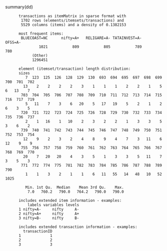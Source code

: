<div class="blue2">
summary(dd)
</div>


          transactions as itemMatrix in sparse format with
           1702 rows (elements/itemsets/transactions) and
           5529 columns (items) and a density of 0.1382153 

          most frequent items:
           BLUECOAST=NC      nifty=A+   RELIGARE=A- TATAINVEST=A-       OFSS=A- 
                   1021           809           805           789           780 
                (Other) 
                1296451 

          element (itemset/transaction) length distribution:
          sizes
             7  123  125  126  128  129  130  693  694  695  697  698  699  700  701  702 
            13    2    2    2    2    3    1    1    1    2    2    1    5    6   13    7 
           703  704  705  706  707  708  709  710  711  712  713  714  715  716  717  719 
             5   11    7    3    6   20    5   17   19    5    2    1    2    6    3    5 
           720  721  722  723  724  725  726  728  729  730  732  733  734  735  736  737 
             2    1   16    1   10    2    3    2    2    1    3    3    5    3    6    2 
           739  740  741  742  743  744  745  746  747  748  749  750  751  752  753  754 
            12    9    2    3    2    4    8    9    4    7    3   11    6   12    9    9 
           755  756  757  758  759  760  761  762  763  764  765  766  767  768  769  770 
            20    7   20   20    4    3    5    1    3    3    5   11    7    3    5    3 
           771  772  774  775  781  782  783  784  785  786  787  788  789  790 
             1    1    3    2    1    1    6   11   55   14   48   10   52 1025 

             Min. 1st Qu.  Median    Mean 3rd Qu.    Max. 
              7.0   760.2   790.0   764.2   790.0   790.0 

          includes extended item information - examples:
              labels variables levels
          1 nifty=A-     nifty     A-
          2 nifty=A+     nifty     A+
          3 nifty=B-     nifty     B-

          includes extended transaction information - examples:
            transactionID
          1             1
          2             2
          3             3
